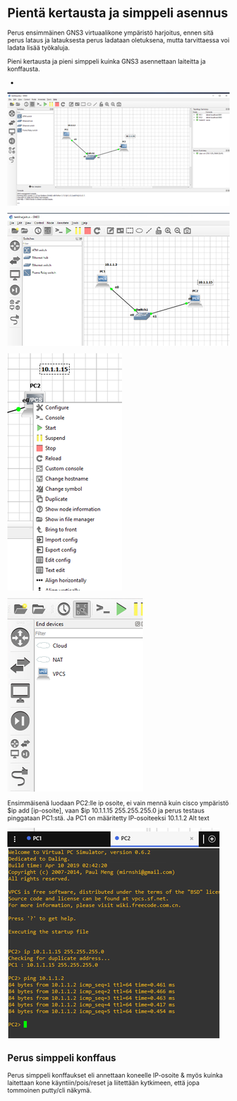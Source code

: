 # Pientä kertausta ja simppeli asennus

Perus ensimmäinen GNS3 virtuaalikone ympäristö harjoitus, ennen sitä perus lataus ja latauksesta perus ladataan oletuksena, mutta tarvittaessa voi ladata lisää työkaluja. 

Pieni kertausta ja pieni simppeli kuinka GNS3 asennettaan laiteitta ja konffausta.

* [](#perus-simppeli-konffaus)

![Alt text](images/GNS-harjoitus-0.PNG)

![Alt text](images/GNS-harjoitus-1.PNG)

![Alt text](images/GNS-harjoitus-2-1.PNG)

![Alt text](images/GNS-harjoitus-2.PNG)


Ensimmäisenä luodaan PC2:lle ip osoite, ei vain mennä kuin cisco ympäristö $ip add [ip-osoite], vaan $ip 10.1.1.15 255.255.255.0 ja perus testaus pinggataan PC1:stä. Ja PC1 on määritetty IP-osoiteeksi 10.1.1.2 Alt text

![Alt text](images/GNS-harjoitus-3.PNG)

## Perus simppeli konffaus 

Perus simppeli konffaukset eli annettaan koneelle IP-osoite & myös kuinka laitettaan kone käyntiin/pois/reset ja liitettään kytkimeen, että jopa tommoinen putty/cli näkymä.





